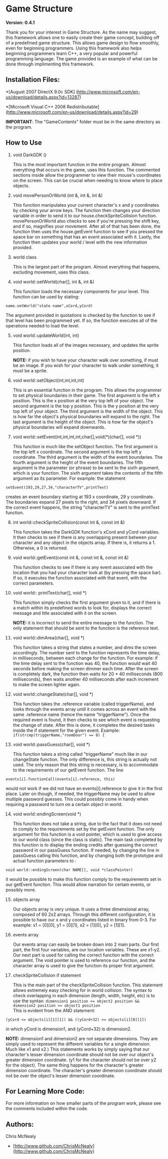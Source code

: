 Game Structure
===================
**Version: 0.4.1**

Thank you for your interest in Game Structure. As the name may suggest, this framework allows one to easily create their game concept, building off of a predefined game structure. This allows game design to flow smoothly, even for beginning programmers. Using this framework also helps beginning programmers learn C++, a very popular and powerful programming language. The game provided is an example of what can be done through implimenting this framework.

Installation Files:
--------------
*[August 2007 DirectX 9.0c SDK] (http://www.microsoft.com/en-us/download/details.aspx?id=13287)

*[Microsoft Visual C++ 2008 Redistributable] (http://www.microsoft.com/en-us/download/details.aspx?id=29)

**IMPORTANT**: The "GameContents" folder must be in the same directory as the program.



How to Use
--------------



1.  void DarkGDK ()

	This is the most important function in the entire program. Almost everything that occurs in the game, uses this function. The commented sections inside allow the programmer to view their mouse's coordinates on the screen. This can be crucial when needing to know where to place objects.

2. void movePersonOrWorld (int &, int &, int &)

	This function manipulates your current character's x and y coordinates by checking your arrow keys. The function then changes your direction variable in order to send it to our house.checkSpriteCollision function. movePersonOrWorld also checks to see if you're pressing the shift key, and if so, magnifies your movement. After all of that has been done, the function then uses the house.getEvent function to see if you pressed the space bar on something that has an event associated with it. Lastly, the function then updates your world / level with the new information provided.

3. world class

	This is the largest part of the program. Almost everything that happens, excluding movement, uses this class.

4. void world::setWorld(char[], int &, int &)

	This function loads the necessary components for your level. This function can be used by stating:
```
name.setWorld("state name",xCord,yCord)
```
The argument provided in quotations is checked by the function to see if that level has been programmed yet. If so, the function executes all of the operations needed to load the level.

5. void world::updateWorld(int, int)

	This function loads all of the images necessary, and updates the sprite position. 
	
	**NOTE:** if you wish to have your character walk over something, if must be an image. If you wish for your character to walk under something, it must be a sprite.

6. void world::setObject(int,int,int,int)

	This is an essential function in the program. This allows the programmer to set physical boundaries in their game. The first argument is the left x position. This is the x position at the very top left of your object. The second argument is the top y position. This is the y position at the very top left of your object. The third argument is the width of the object. This is how far the object's physical boundaries will expand to the right. The last argument is the height of the object. This is how far the object's physical boundaries will expand downwards.

7. void world::setEvent(int,int,int,int,char[],void(*)(char[], void *))

	This function is much like the setObject function. The first argument is the top left x coordinate. The second argument is the top left y coordinate. The third argument is the width of the event boundaries. The fourth argument is the height of the event boundaries. The fifth argument is the parameter (or phrase) to be sent to the sixth argument, which is your function. The sixth argument takes the contents of the fifth argument as its parameter. For example: the statement 
```
setEvent(193,29,27,34,"characterTV",printText)
```
creates an event boundary starting at 193 x coordinate, 29 y coordinate. The boundaries expand 27 pixels to the right, and 34 pixels downward. If the correct event happens, the string "characterTV" is sent to the printText function.

8. int world::checkSpriteCollision(const int &, const int &)

	This function takes the DarkGDK function's xCord and yCord variables. It then checks to see if there is any overlapping present between your character and any object in the objects array. If there is, it returns a 1. Otherwise, a 0 is returned.  

9. void world::getEvent(const int &, const int &, const int &)

	This function checks to see if there is any event associated with the location that you had your character look at (by pressing the space bar). If so, it executes the function associated with that event, with the correct parameters.

10. void world:: printText(char[], void *)

	This function simply checks the first argument given to it, and if there is a match within its predefined words to look for, displays the correct message and title associated with it on the screen. 
	
	**NOTE:** it is incorrect to send the entire message to the function. The only statement that should be sent to the function is the reference text. 

11. void world::dimArea(char[], void *)

	This function takes a string that states a number, and dims the screen accordingly. The number sent to the function represents the time delay, in milliseconds, between each change for the function. For example: if the time delay sent to the function was 40, the function would wait 40 seconds before making the screen dimmer each time. After the screen is completely dark, the function then waits for 20 * 40 milliseconds (800 milliseconds), then waits another 40 milliseconds after each increment to make the screen lighter again.

12. void world::changeState(char[], void *)

	This function takes the .reference variable (called triggerName), and looks through the events array until it comes across an event with the same .reference name (hence the name "triggerName"). Once the required event is found, it then checks to see which event is requesting the change of state. After this is done, it completes the desired tasks inside the if statement for the given event. 
Example: ``` if(strcmp(triggerName,"roomDoor") == 0) { ```

13. void world::passGuess(char[], void *)

	This function takes a string called "triggerName" much like in our changeState function. The only difference is, this string is actually not used. The only reason that this string is necessary, is to accommodate to the requirements of our getEvent function. The line 
```
events[i].functionCall(events[i].reference, this) 
```
would not work if we did not have an events[i].reference to give it in the first place. Later on though, if needed, the triggerName may be used to allow multiple password guesses. This could possibly come in handy when requiring a password to turn on a certain object in world.

14. void world::endingScreen(void *)

	This function does not take a string, due to the fact that it does not need to comply to the requirements set by the getEvent function. The only argument for this function is a void pointer, which is used to give access to our world class (since the class is static). The main task completed by this function is to display the ending credits after guessing the correct password in our passGuess function. If needed, by changing the line in passGuess calling this function, and by changing both the prototype and actual function parameters to :
```
void world::endingScreen(char NAME[], void *classPointer)
```
it would be possible to make this function comply to the requirements set in our getEvent function. This would allow narration for certain events, or possibly more.

15. objects array

	Our objects array is very unique. It uses a three dimensional array, composed of 60 2x2 arrays. Through this different configuration, it is possible to have our x and y coordinates listed in binary from 0-3. For example: x1 = [0][0], y1 = [0][1], x2 = [1][0], y2 = [1][1]. 

16. events array

	Our events array can easily be broken down into 2 main parts. Our first part, the first four variables, are our location variables. These are x1-y2. Our next part is used for calling the correct function with the correct argument. The void pointer is used to reference our function, and the character array is used to give the function its proper first argument. 

17. checkSpriteCollision if statement

	This is the main part of the checkSpriteCollision function. This statement allows extremely easy checking for in world collision. The syntax to check overlapping in each dimension (length, width, height, etc) is to use the syntax:
``` dimension1 position <= object2 position && dimension2 position >= object1 position ```  
  This is evident from the AND statement:
```
(yCord <= objects[i][1][1]) && ((yCord+32) >= objects[i][0][1])
```
  in which yCord is dimension1, and (yCord+32) is dimension2. 

**NOTE:** dimension1 and dimension2 are not separate dimensions. They are simply used to represent the different variables for a single dimension. Much like x1 and x2.)
This statements works by simply saying that our character's lesser dimension coordinate should not be over our object's greater dimension coordinate. (y1 for the character should not be over y2 for the object). The same thing happens for the character's greater dimension coordinate. The character's greater dimension coordinate should not be over the object's lesser dimension coordinate.

For Learning More Code:
-----------
For more information on how smaller parts of the program work, please see the comments included within the code.

Authors:
----------
Chris McNealy
* [http://www.github.com/ChrisMcNealy] (http://www.github.com/ChrisMcNealy)
	



